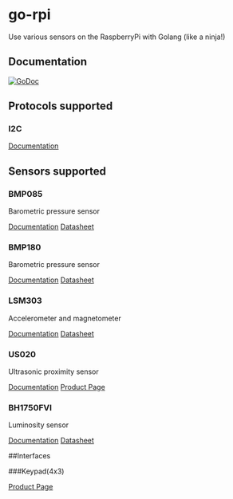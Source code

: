 # go-rpi

Use various sensors on the RaspberryPi with Golang (like a ninja!)

## Documentation

[![GoDoc](http://godoc.org/github.com/kid0m4n/go-rpi?status.png)](http://godoc.org/github.com/kid0m4n/go-rpi)

## Protocols supported

### I2C

  [Documentation](http://godoc.org/github.com/kid0m4n/go-rpi/i2c)

## Sensors supported

### BMP085

  Barometric pressure sensor

  [Documentation](http://godoc.org/github.com/kid0m4n/go-rpi/sensor/bmp085) [Datasheet](https://www.sparkfun.com/datasheets/Components/General/BST-BMP085-DS000-05.pdf)

### BMP180

  Barometric pressure sensor

  [Documentation](http://godoc.org/github.com/kid0m4n/go-rpi/sensor/bmp180) [Datasheet](http://www.adafruit.com/datasheets/BST-BMP180-DS000-09.pdf)

### LSM303

  Accelerometer and magnetometer

  [Documentation](http://godoc.org/github.com/kid0m4n/go-rpi/sensor/lsm303) [Datasheet](https://www.sparkfun.com/datasheets/Sensors/Magneto/LSM303%20Datasheet.pdf)

### US020

  Ultrasonic proximity sensor

  [Documentation](http://godoc.org/github.com/kid0m4n/go-rpi/sensor/us020) [Product Page](http://www.digibay.in/sensor/object-detection-and-proximity?product_id=239)

### BH1750FVI

  Luminosity sensor

  [Documentation](http://godoc.org/github.com/kid0m4n/go-rpi/sensor/us020) [Datasheet](http://www.elechouse.com/elechouse/images/product/Digital%20light%20Sensor/bh1750fvi-e.pdf)

##Interfaces

###Keypad(4x3)

  [Product Page](http://www.adafruit.com/products/419#Learn)
